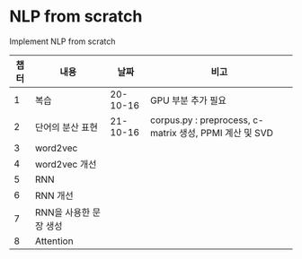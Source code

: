 # NLP from scratch

Implement NLP from scratch

|챕터|내용|날짜|비고|
|-|---|------|---|
|1|복습|20-10-16|GPU 부분 추가 필요|
|2|단어의 분산 표현|21-10-16|corpus.py : preprocess, c-matrix 생성, PPMI 계산 및 SVD|
|3|word2vec|||
|4|word2vec 개선|||
|5|RNN|||
|6|RNN 개선|||
|7|RNN을 사용한 문장 생성|||
|8|Attention|||
